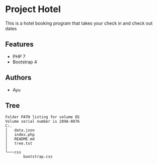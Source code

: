 # Project Hotel

This is a hotel booking program that takes your check in and check out dates

## Features
- PHP 7
- Bootstrap 4

## Authors
- Ayu

## Tree
```
Folder PATH listing for volume OS
Volume serial number is 289A-0876
C:.
│   data.json
│   index.php
│   README.md
│   tree.txt
│   
└───css
        bootstrap.css 
```
